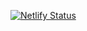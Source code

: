 [![Netlify Status](https://api.netlify.com/api/v1/badges/f28e8026-4df9-4f5b-b508-2f0a80b2f904/deploy-status)](https://app.netlify.com/sites/smitanimbalkar/deploys)
